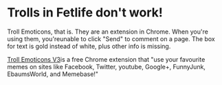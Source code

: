 # Trolls in Fetlife don't work!

Troll Emoticons, that is. They are an extension in Chrome. When you're using them, you'reunable to click "Send" to comment on a page.  The box for text is gold instead of white, plus other info is missing.

[Troll Emoticons V3](https://chrome.google.com/webstore/detail/hndllphbhpadfpoikpaofkkkpkpnmjik?hl=en-US "")is a free Chrome extension that "use your favourite memes on sites like Facebook, Twitter, youtube, Google+, FunnyJunk, EbaumsWorld, and Memebase!"
